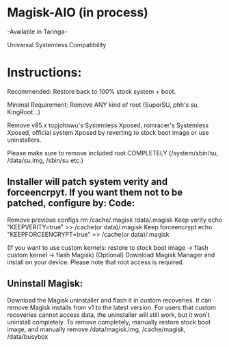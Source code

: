 # Magisk-AIO (in process)

-Available in Taringa- 

Universal Systemless Compatibility

# Instructions:

Recommended: Restore back to 100% stock system + boot.

Minimal Requirement:
Remove ANY kind of root (SuperSU, phh's su, KingRoot...) 

Remove v85.x topjohnwu's Systemless Xposed, romracer's Systemless Xposed, official system Xposed by reverting to stock boot image or use uninstallers.

Please make sure to remove included root COMPLETELY (/system/xbin/su, /data/su.img, /sbin/su etc.)

Installer will patch system verity and forceencrpyt. If you want them not to be patched, configure by:
Code:
-----
 Remove previous configs
rm /cache/.magisk /data/.magisk
Keep verity
echo "KEEPVERITY=true" >> /cache(or data)/.magisk
Keep forceencrypt
echo "KEEPFORCEENCRYPT=true" >> /cache(or data)/.magisk

(If you want to use custom kernels: restore to stock boot image -> flash custom kernel -> flash Magisk)
(Optional) Download Magisk Manager and install on your device. Please note that root access is required.


Uninstall Magisk:
-------------------
Download the Magisk uninstaller and flash it in custom recoveries. 
It can remove Magisk installs from v1 to the latest version.
For users that custom recoveries cannot access data, the uninstaller will still work, but it won't uninstall completely. 
To remove completely, manually restore stock boot image, and manually remove /data/magisk.img, /cache/magisk, /data/busybox

